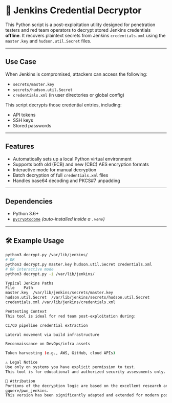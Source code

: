 # 🔐 Jenkins Credential Decryptor

This Python script is a post-exploitation utility designed for penetration testers and red team operators to decrypt stored Jenkins credentials **offline**. It recovers plaintext secrets from Jenkins `credentials.xml` using the `master.key` and `hudson.util.Secret` files.

---

## Use Case

When Jenkins is compromised, attackers can access the following:

- `secrets/master.key`
- `secrets/hudson.util.Secret`
- `credentials.xml` (in user directories or global config)

This script decrypts those credential entries, including:

- API tokens  
- SSH keys  
- Stored passwords

---

## Features

- Automatically sets up a local Python virtual environment  
- Supports both old (ECB) and new (CBC) AES encryption formats  
- Interactive mode for manual decryption  
- Batch decryption of full `credentials.xml` files  
- Handles base64 decoding and PKCS#7 unpadding  

---

## Dependencies

- Python 3.6+  
- [`pycryptodome`](https://pypi.org/project/pycryptodome/) *(auto-installed inside a `.venv`)*

---

## 🛠️ Example Usage

```bash
python3 decrypt.py /var/lib/jenkins/
# OR
python3 decrypt.py master.key hudson.util.Secret credentials.xml
# OR interactive mode
python3 decrypt.py -i /var/lib/jenkins/

Typical Jenkins Paths
File	Path
master.key	/var/lib/jenkins/secrets/master.key
hudson.util.Secret	/var/lib/jenkins/secrets/hudson.util.Secret
credentials.xml	/var/lib/jenkins/credentials.xml

Pentesting Context
This tool is ideal for red team post-exploitation during:

CI/CD pipeline credential extraction

Lateral movement via build infrastructure

Reconnaissance on DevOps/infra assets

Token harvesting (e.g., AWS, GitHub, cloud APIs)

⚠️ Legal Notice
Use only on systems you have explicit permission to test.
This tool is for educational and authorized security assessments only.

🙏 Attribution
Portions of the decryption logic are based on the excellent research and code from
gquere/pwn_jenkins.
This version has been significantly adapted and extended for modern post-exploitation workflows.
